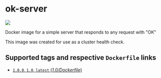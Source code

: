 # ok-server
[![](https://images.microbadger.com/badges/image/peterevans/ok-server.svg)](https://microbadger.com/images/peterevans/ok-server)

Docker image for a simple server that responds to any request with "OK"

This image was created for use as a cluster health check.

## Supported tags and respective `Dockerfile` links

- [`1.0.0`, `1.0`, `latest`  (*1.0/Dockerfile*)](https://github.com/peter-evans/ok-server/tree/master/1.0)